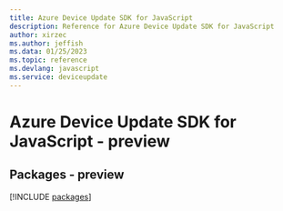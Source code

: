 ```yaml
---
title: Azure Device Update SDK for JavaScript
description: Reference for Azure Device Update SDK for JavaScript
author: xirzec
ms.author: jeffish
ms.data: 01/25/2023
ms.topic: reference
ms.devlang: javascript
ms.service: deviceupdate
---
```

# Azure Device Update SDK for JavaScript - preview
## Packages - preview
[!INCLUDE [packages](device-update-index.md)]